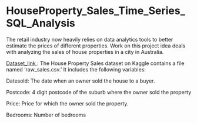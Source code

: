 # HouseProperty_Sales_Time_Series_SQL_Analysis

The retail industry now heavily relies on data analytics tools to better estimate the prices of
different properties. Work on this project idea deals with analyzing the sales of house properties in a city in Australia.

[Dataset_link ](https://www.kaggle.com/datasets/htagholdings/property-sales?select=raw_sales.csv): The House Property Sales dataset on     Kaggle contains a file named ‘raw_sales.csv.’
It includes the following variables:

Datesold: The date when an owner sold the house to a buyer.

Postcode: 4 digit postcode of the suburb where the owner sold the property

Price: Price for which the owner sold the property.

Bedrooms: Number of bedrooms

